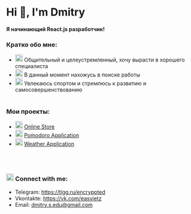 <h1 align="left">Hi 👋, I'm Dmitry</h1>

#### Я начинающий React.js разработчик!

### Кратко обо мне:

- <img class="emoji" alt="seedling" height="20" width="20" src="https://github.githubassets.com/images/icons/emoji/unicode/1f331.png"> Общительный и целеустремленный, хочу вырасти в хорошего специалиста
- <img class="emoji" alt="telescope" height="20" width="20" src="https://github.githubassets.com/images/icons/emoji/unicode/1f52d.png"> В данный момент нахожусь в поиске работы
- <img class="emoji" alt="trophy" height="20" width="20" src="https://github.githubassets.com/images/icons/emoji/unicode/1f3c6.png"> Увлекаюсь спортом и стремлюсь к развитию и самосовершенствованию
  <br />
  <br />


### Мои проекты:

- <img class="emoji" alt="moneybag" height="20" width="20" src="https://github.githubassets.com/images/icons/emoji/unicode/1f4b0.png"> [Online Store](https://github.com/Easyjetz/dmitry-shop-client)
- <img class="emoji" alt="tomato" height="20" width="20" src="https://github.githubassets.com/images/icons/emoji/unicode/1f345.png"> [Pomodoro Application](https://github.com/Easyjetz/pomodoro-client)
- <img class="emoji" alt="cloud_with_lightning_and_rain" height="20" width="20" src="https://github.githubassets.com/images/icons/emoji/unicode/26c8.png"> [Weather Application](https://github.com/Easyjetz/weatherApp)


<br />
<br />

### <img class="emoji" alt="mailbox_with_mail" height="20" width="20" src="https://github.githubassets.com/images/icons/emoji/unicode/1f4ec.png"> Сonnect with me:

- Telegram: https://tlgg.ru/encryppted
- Vkontakte: https://vk.com/easyjetz
- Email: dmitry.s.edu@gmail.com
